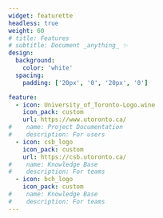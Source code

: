 ```yaml
---
widget: featurette
headless: true
weight: 60
# title: Features
# subtitle: Document _anything_ ✨
design:
  background:
    color: 'white'
  spacing:
    padding: ['20px', '0', '20px', '0']

feature:
  - icon: University_of_Toronto-Logo.wine
    icon_pack: custom
    url: https://www.utoronto.ca/
#    name: Project Documentation
#    description: For users
  - icon: csb_logo
    icon_pack: custom
    url: https://csb.utoronto.ca/
#    name: Knowledge Base
#    description: For teams
  - icon: bch_logo
    icon_pack: custom
#    name: Knowledge Base
#    description: For teams
---
```


